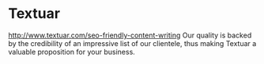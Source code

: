 # Textuar
http://www.textuar.com/seo-friendly-content-writing Our quality is backed by the credibility of an impressive list of our clientele, thus making Textuar a valuable proposition for your business.
